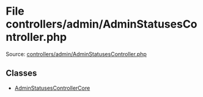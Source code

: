 File controllers/admin/AdminStatusesController.php
=========

Source: [controllers/admin/AdminStatusesController.php](https://github.com/PrestaShop/PrestaShop/blob/1.5.6.1/controllers/admin/AdminStatusesController.php)


Classes
-------

* [AdminStatusesControllerCore](class.AdminStatusesControllerCore.md)

